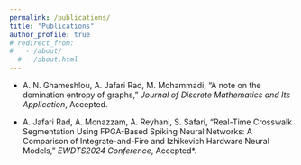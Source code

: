 ```yaml
---
permalink: /publications/
title: "Publications"
author_profile: true
# redirect_from: 
#   - /about/
  # - /about.html
---
```


- A. N. Ghameshlou, A. Jafari Rad, M. Mohammadi, “A note on the domination entropy of graphs,” *Journal of Discrete Mathematics and Its Application*, Accepted.  

- A. Jafari Rad, A. Monazzam, A. Reyhani, S. Safari, “Real-Time Crosswalk Segmentation Using FPGA-Based Spiking Neural Networks: A Comparison of Integrate-and-Fire and Izhikevich Hardware Neural Models,” *EWDTS2024 Conference*, Accepted*.  

